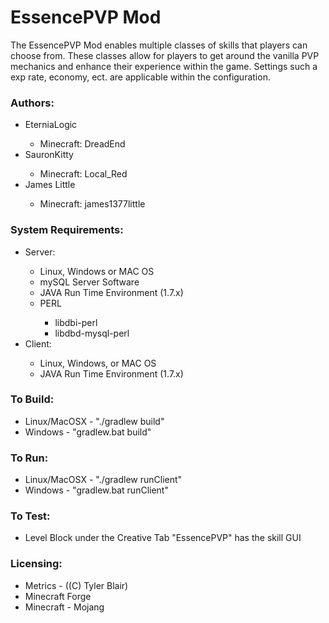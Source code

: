 <h1>EssencePVP Mod</h1>
  The EssencePVP Mod enables multiple classes of skills  that players can choose from. These classes allow for players to get around the vanilla PVP mechanics and enhance their experience within the game. Settings such a exp rate, economy, ect. are applicable within the configuration.
<h3>Authors:</h3><ul>
	<li>EterniaLogic</li>
	<ul>
		<li>Minecraft: DreadEnd</li>
	</ul>
	<li>SauronKitty</li>
	<ul>
		<li>Minecraft: Local_Red</li>
	</ul>
	<li>James Little</li>
	<ul>
		<li>Minecraft: james1377little</li>
	</ul>
</ul>
<h3>System Requirements:</h3><ul>
	<li>Server:</li>
	<ul>
		<li>Linux, Windows or MAC OS</li>
		<li>mySQL Server Software</li>
		<li>JAVA Run Time Environment (1.7.x)</li>
		<li>PERL</li>
		<ul>
			<li>libdbi-perl</li>
			<li>libdbd-mysql-perl</li>
		</ul>
	</ul>
	<li>Client:</li>
	<ul>
		<li>Linux, Windows, or MAC OS</li>
		<li>JAVA Run Time Environment (1.7.x)</li>
	</ul>
</ul>
<h3>To Build:</h3><ul>
	<li>Linux/MacOSX - "./gradlew build"</li>
	<li>Windows - "gradlew.bat build"</li>
</ul>
<h3>To Run:</h3><ul>
	<li>Linux/MacOSX - "./gradlew runClient"</li>
	<li>Windows - "gradlew.bat runClient"</li>
</ul>
<h3>To Test:</h3><ul>
	<li>Level Block under the Creative Tab "EssencePVP" has the skill GUI</li>
</ul>
<h3>Licensing:</h3><ul>
	<li>Metrics - ((C) Tyler Blair)</li>
	<li>Minecraft Forge</li>
	<li>Minecraft - Mojang</li>
</ul>